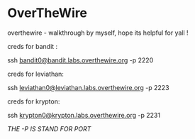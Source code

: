 # OverTheWire
overthewire - walkthrough by myself, hope its helpful for yall !

creds for bandit :

ssh bandit0@bandit.labs.overthewire.org -p 2220

creds for leviathan:

ssh leviathan0@leviathan.labs.overthewire.org -p 2223

creds for krypton:

ssh krypton0@krypton.labs.overthewire.org -p 2231

*THE -P IS STAND FOR PORT*
